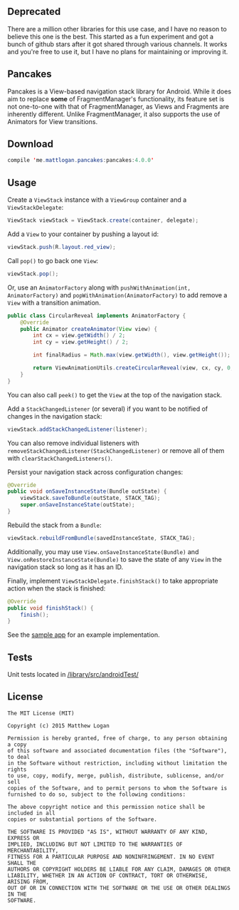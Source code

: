 Deprecated
----

There are a million other libraries for this use case, and I have no reason to believe this one is the best. This started as a fun experiment and got a bunch of github stars after it got shared through various channels. It works and you're free to use it, but I have no plans for maintaining or improving it.

Pancakes
----

Pancakes is a View-based navigation stack library for Android. While it does aim to replace **some** of FragmentManager's functionality, its feature set is not one-to-one with that of FragmentManager, as Views and Fragments are inherently different. Unlike FragmentManager, it also supports the use of Animators for View transitions.

Download
----

```java
compile 'me.mattlogan.pancakes:pancakes:4.0.0'
```

Usage
-----

Create a `ViewStack` instance with a `ViewGroup` container and a `ViewStackDelegate`:

```java
ViewStack viewStack = ViewStack.create(container, delegate);
```

Add a `View` to your container by pushing a layout id:

```java
viewStack.push(R.layout.red_view);
```

Call `pop()` to go back one `View`:

```java
viewStack.pop();
```

Or, use an `AnimatorFactory` along with `pushWithAnimation(int, AnimatorFactory)` and `popWithAnimation(AnimatorFactory)` to add remove a `View` with a transition animation.

```java
public class CircularReveal implements AnimatorFactory {
    @Override
    public Animator createAnimator(View view) {
        int cx = view.getWidth() / 2;
        int cy = view.getHeight() / 2;

        int finalRadius = Math.max(view.getWidth(), view.getHeight());

        return ViewAnimationUtils.createCircularReveal(view, cx, cy, 0, finalRadius);
    }
}
```

You can also call `peek()` to get the `View` at the top of the navigation stack.

Add a `StackChangedListener` (or several) if you want to be notified of changes in the navigation stack:

```java
viewStack.addStackChangedListener(listener);
```

You can also remove individual listeners with `removeStackChangedListener(StackChangedListener)` or remove all of them with `clearStackChangedListeners()`.

Persist your navigation stack across configuration changes:

```java
@Override
public void onSaveInstanceState(Bundle outState) {
    viewStack.saveToBundle(outState, STACK_TAG);
    super.onSaveInstanceState(outState);
}
```

Rebuild the stack from a `Bundle`:
```java
viewStack.rebuildFromBundle(savedInstanceState, STACK_TAG);
```

Additionally, you may use `View.onSaveInstanceState(Bundle)` and `View.onRestoreInstanceState(Bundle)` to save the state of any `View` in the navigation stack so long as it has an ID.

Finally, implement `ViewStackDelegate.finishStack()` to take appropriate action when the stack is finished:
```java
@Override
public void finishStack() {
    finish();
}
```

See the [sample app](https://github.com/mattlogan/Pancakes/tree/master/app) for an example implementation.

Tests
----

Unit tests located in [/library/src/androidTest/](https://github.com/mattlogan/Pancakes/blob/master/library/src/androidTest/java/me/mattlogan/library/ViewStackTest.java)

License
-----

```
The MIT License (MIT)

Copyright (c) 2015 Matthew Logan

Permission is hereby granted, free of charge, to any person obtaining a copy
of this software and associated documentation files (the "Software"), to deal
in the Software without restriction, including without limitation the rights
to use, copy, modify, merge, publish, distribute, sublicense, and/or sell
copies of the Software, and to permit persons to whom the Software is
furnished to do so, subject to the following conditions:

The above copyright notice and this permission notice shall be included in all
copies or substantial portions of the Software.

THE SOFTWARE IS PROVIDED "AS IS", WITHOUT WARRANTY OF ANY KIND, EXPRESS OR
IMPLIED, INCLUDING BUT NOT LIMITED TO THE WARRANTIES OF MERCHANTABILITY,
FITNESS FOR A PARTICULAR PURPOSE AND NONINFRINGEMENT. IN NO EVENT SHALL THE
AUTHORS OR COPYRIGHT HOLDERS BE LIABLE FOR ANY CLAIM, DAMAGES OR OTHER
LIABILITY, WHETHER IN AN ACTION OF CONTRACT, TORT OR OTHERWISE, ARISING FROM,
OUT OF OR IN CONNECTION WITH THE SOFTWARE OR THE USE OR OTHER DEALINGS IN THE
SOFTWARE.
```
